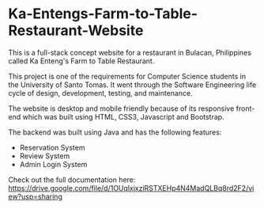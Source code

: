 # Ka-Entengs-Farm-to-Table-Restaurant-Website
This is a full-stack concept website for a restaurant in Bulacan, Philippines called Ka Enteng's Farm to Table Restaurant.

This project is one of the requirements for Computer Science students in the University of Santo Tomas. It went through the Software Engineering life cycle of design, development, testing, and maintenance.

The website is desktop and mobile friendly because of its responsive front-end which was built using HTML, CSS3, Javascript and Bootstrap.

The backend was built using Java and has the following features:
 - Reservation System
 - Review System
 - Admin Login System

Check out the full documentation here:
https://drive.google.com/file/d/1OUqlxjxziRSTXEHp4N4MadQLBq8rd2F2/view?usp=sharing
